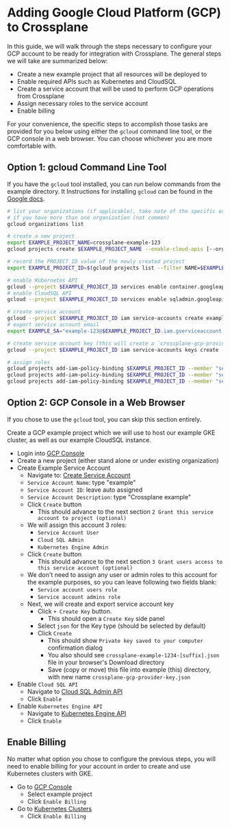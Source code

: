 # Adding Google Cloud Platform (GCP) to Crossplane

In this guide, we will walk through the steps necessary to configure your GCP account to be ready for integration with Crossplane.
The general steps we will take are summarized below:

* Create a new example project that all resources will be deployed to
* Enable required APIs such as Kubernetes and CloudSQL
* Create a service account that will be used to perform GCP operations from Crossplane
* Assign necessary roles to the service account
* Enable billing

For your convenience, the specific steps to accomplish those tasks are provided for you below using either the `gcloud` command line tool, or the GCP console in a web browser.
You can choose whichever you are more comfortable with.

## Option 1: gcloud Command Line Tool

If you have the `gcloud` tool installed, you can run below commands from the example directory.
It
Instructions for installing `gcloud` can be found in the [Google docs](https://cloud.google.com/sdk/install).

```bash
# list your organizations (if applicable), take note of the specific organization ID you want to use
# if you have more than one organization (not common)
gcloud organizations list

# create a new project
export EXAMPLE_PROJECT_NAME=crossplane-example-123
gcloud projects create $EXAMPLE_PROJECT_NAME --enable-cloud-apis [--organization ORGANIZATION_ID]

# record the PROJECT_ID value of the newly created project
export EXAMPLE_PROJECT_ID=$(gcloud projects list --filter NAME=$EXAMPLE_PROJECT_NAME --format="value(PROJECT_ID)")   

# enable Kubernetes API
gcloud --project $EXAMPLE_PROJECT_ID services enable container.googleapis.com
# enable CloudSQL API
gcloud --project $EXAMPLE_PROJECT_ID services enable sqladmin.googleapis.com 

# create service account
gcloud --project $EXAMPLE_PROJECT_ID iam service-accounts create example-123 --display-name "Crossplane Example"
# export service account email
export EXAMPLE_SA="example-123@$EXAMPLE_PROJECT_ID.iam.gserviceaccount.com"

# create service account key (this will create a `crossplane-gcp-provider-key.json` file in your current working directory)
gcloud --project $EXAMPLE_PROJECT_ID iam service-accounts keys create --iam-account $EXAMPLE_SA crossplane-gcp-provider-key.json

# assign roles
gcloud projects add-iam-policy-binding $EXAMPLE_PROJECT_ID --member "serviceAccount:$EXAMPLE_SA" --role="roles/iam.serviceAccountUser"
gcloud projects add-iam-policy-binding $EXAMPLE_PROJECT_ID --member "serviceAccount:$EXAMPLE_SA" --role="roles/cloudsql.admin"
gcloud projects add-iam-policy-binding $EXAMPLE_PROJECT_ID --member "serviceAccount:$EXAMPLE_SA" --role="roles/container.admin"
```

## Option 2: GCP Console in a Web Browser

If you chose to use the `gcloud` tool, you can skip this section entirely.

Create a GCP example project which we will use to host our example GKE cluster, as well as our example CloudSQL instance.

- Login into [GCP Console](https://console.cloud.google.com)
- Create a new project (either stand alone or under existing organization)
- Create Example Service Account
    - Navigate to: [Create Service Account](https://console.cloud.google.com/iam-admin/serviceaccounts)
    - `Service Account Name`: type "example"
    - `Service Account ID`: leave auto assigned
    - `Service Account Description`: type "Crossplane example"
    - Click `Create` button
        - This should advance to the next section `2 Grant this service account to project (optional)`
    - We will assign this account 3 roles:
        - `Service Account User`
        - `Cloud SQL Admin`
        - `Kubernetes Engine Admin`
    - Click `Create` button
        - This should advance to the next section `3 Grant users access to this service account (optional)`
    - We don't need to assign any user or admin roles to this account for the example purposes, so you can leave following two fields blank:
        - `Service account users role`
        - `Service account admins role`
    - Next, we will create and export service account key
        - Click `+ Create Key` button.
            - This should open a `Create Key` side panel
        - Select `json` for the Key type (should be selected by default)
        - Click `Create`
            - This should show `Private key saved to your computer` confirmation dialog
            - You also should see `crossplane-example-1234-[suffix].json` file in your browser's Download directory
            - Save (copy or move) this file into example (this) directory, with new name `crossplane-gcp-provider-key.json`
- Enable `Cloud SQL API`
    - Navigate to [Cloud SQL Admin API](https://console.developers.google.com/apis/api/sqladmin.googleapis.com/overview)
    - Click `Enable`
- Enable `Kubernetes Engine API`
    - Navigate to [Kubernetes Engine API](https://console.developers.google.com/apis/api/container.googleapis.com/overview)
    - Click `Enable`

## Enable Billing

No matter what option you chose to configure the previous steps, you will need to enable billing for your account in order to create and use Kubernetes clusters with GKE.

- Go to [GCP Console](https://console.cloud.google.com)
    - Select example project
    - Click `Enable Billing`
- Go to [Kubernetes Clusters](https://console.cloud.google.com/kubernetes/list)
    - Click `Enable Billing`